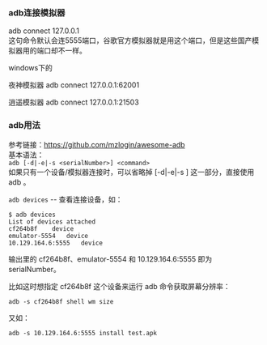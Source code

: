 
### adb连接模拟器    
adb connect 127.0.0.1    
这句命令默认会连5555端口，谷歌官方模拟器就是用这个端口，但是这些国产模拟器用的端口却不一样。    

windows下的    

夜神模拟器   adb connect 127.0.0.1:62001

逍遥模拟器 adb connect 127.0.0.1:21503

### adb用法
参考链接：https://github.com/mzlogin/awesome-adb    
基本语法：    
`adb [-d|-e|-s <serialNumber>] <command>`    
如果只有一个设备/模拟器连接时，可以省略掉 [-d|-e|-s <serialNumber>] 这一部分，直接使用 adb <command>。
  
`adb devices`     -- 查看连接设备，如：    
```
$ adb devices
List of devices attached
cf264b8f    device
emulator-5554   device
10.129.164.6:5555   device
```
输出里的 cf264b8f、emulator-5554 和 10.129.164.6:5555 即为 serialNumber。

比如这时想指定 cf264b8f 这个设备来运行 adb 命令获取屏幕分辨率：    
```
adb -s cf264b8f shell wm size
```
又如：    
```
adb -s 10.129.164.6:5555 install test.apk
```
